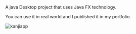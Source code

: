A java Desktop project that uses Java FX technology.

You can use it in real world and I published it in my portfolio.



![kanjiapp](https://user-images.githubusercontent.com/95702171/215962941-33da109b-172b-49b3-af8f-e179af7dbedc.png)
